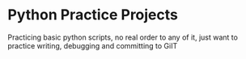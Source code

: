 # Python Practice Projects
 Practicing basic python scripts, no real order to any of it, just want to practice writing, debugging and committing to GiIT
